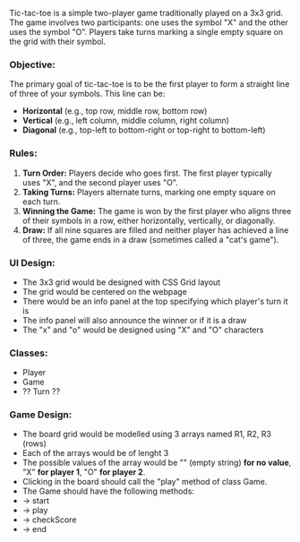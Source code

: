 Tic-tac-toe is a simple two-player game traditionally played on a 3x3 grid. 
The game involves two participants: one uses the symbol "X" and the other uses the symbol "O". 
Players take turns marking a single empty square on the grid with their symbol.

### Objective:
The primary goal of tic-tac-toe is to be the first player to form a straight line of three of your symbols. This line can be:
- **Horizontal** (e.g., top row, middle row, bottom row)
- **Vertical** (e.g., left column, middle column, right column)
- **Diagonal** (e.g., top-left to bottom-right or top-right to bottom-left)

### Rules:
1. **Turn Order:** Players decide who goes first. The first player typically uses "X", and the second player uses "O".
2. **Taking Turns:** Players alternate turns, marking one empty square on each turn.
3. **Winning the Game:** The game is won by the first player who aligns three of their symbols in a row, either horizontally, vertically, or diagonally.
4. **Draw:** If all nine squares are filled and neither player has achieved a line of three, the game ends in a draw (sometimes called a "cat's game").

### UI Design:
- The 3x3 grid would be designed with CSS Grid layout
- The grid would be centered on the webpage
- There would be an info panel at the top specifying which player's turn it is
- The info panel will also announce the winner or if it is a draw
- The "x" and "o" would be designed using "X" and "O" characters

### Classes:
- Player
- Game
- ?? Turn ??

### Game Design:
- The board grid would be modelled using 3 arrays named R1, R2, R3 (rows)
- Each of the arrays would be of lenght 3
- The possible values of the array would be "" (empty string) __for no value__, "X" __for player 1__, "O" __for player 2__.
- Clicking in the board should call the "play" method of class Game.
- The Game should have the following methods:
- -> start
- -> play
- -> checkScore
- -> end
